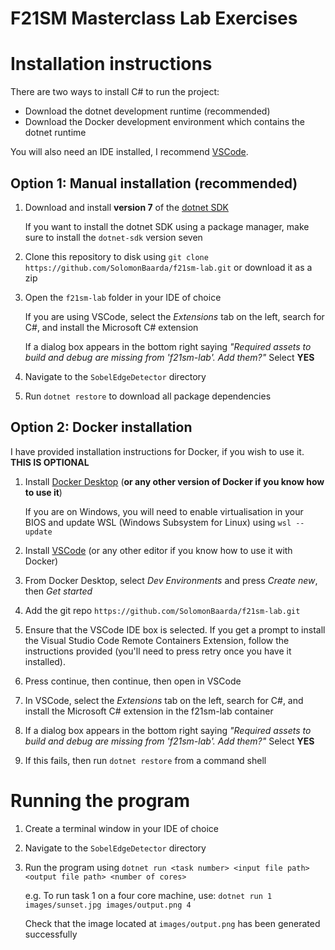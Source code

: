 # F21SM Masterclass Lab Exercises


# Installation instructions

There are two ways to install C# to run the project:
* Download the dotnet development runtime (recommended)
* Download the Docker development environment which contains the dotnet runtime

You will also need an IDE installed, I recommend [VSCode](https://code.visualstudio.com/download).

## Option 1: Manual installation (recommended)

1. Download and install **version 7** of the [dotnet SDK](https://dotnet.microsoft.com/en-us/download)
   
   If you want to install the dotnet SDK using a package manager, make sure to install the `dotnet-sdk` version seven

2. Clone this repository to disk using `git clone https://github.com/SolomonBaarda/f21sm-lab.git` or download it as a zip
3. Open the `f21sm-lab` folder in your IDE of choice
    
    If you are using VSCode, select the *Extensions* tab on the left, search for C#, and install the Microsoft C# extension

    If a dialog box appears in the bottom right saying *"Required assets to build and debug are missing from 'f21sm-lab'. Add them?"* Select **YES**

4. Navigate to the `SobelEdgeDetector` directory

5. Run `dotnet restore` to download all package dependencies 


## Option 2: Docker installation

I have provided installation instructions for Docker, if you wish to use it. **THIS IS OPTIONAL**

1. Install [Docker Desktop](https://docs.docker.com/get-docker/) (**or any other version of Docker if you know how to use it**)

    If you are on Windows, you will need to enable virtualisation in your BIOS and update WSL (Windows Subsystem for Linux) using `wsl --update`

2. Install [VSCode](https://code.visualstudio.com/download) (or any other editor if you know how to use it with Docker)
3. From Docker Desktop, select *Dev Environments* and press *Create new*, then *Get started*
5. Add the git repo `https://github.com/SolomonBaarda/f21sm-lab.git`
6. Ensure that the VSCode IDE box is selected. If you get a prompt to install the Visual Studio Code Remote Containers Extension, follow the instructions provided (you'll need to press retry once you have it installed).
7. Press continue, then continue, then open in VSCode
8. In VSCode, select the *Extensions* tab on the left, search for C#, and install the Microsoft C# extension in the f21sm-lab container
9. If a dialog box appears in the bottom right saying *"Required assets to build and debug are missing from 'f21sm-lab'. Add them?"* Select **YES**
10. If this fails, then run `dotnet restore` from a command shell

# Running the program

1. Create a terminal window in your IDE of choice 
2. Navigate to the `SobelEdgeDetector` directory
3. Run the program using `dotnet run <task number> <input file path> <output file path> <number of cores>` 
   
   e.g. To run task 1 on a four core machine, use: `dotnet run 1 images/sunset.jpg images/output.png 4`

   Check that the image located at `images/output.png` has been generated successfully 
